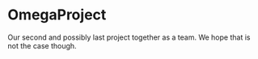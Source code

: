 # OmegaProject
Our second and possibly last project together as a team. We hope that is not the case though.
